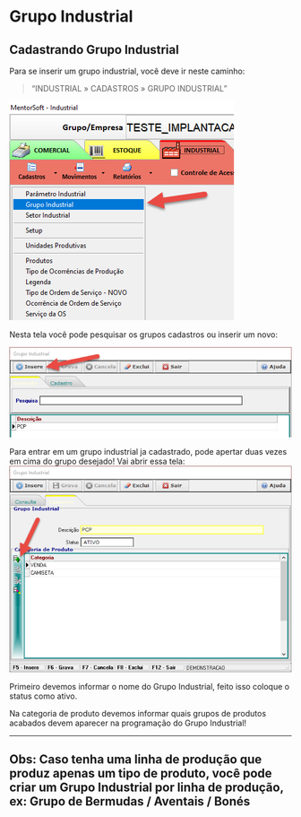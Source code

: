 # Grupo Industrial

## Cadastrando Grupo Industrial

Para se inserir um grupo industrial, você deve ir neste caminho: 
> “INDUSTRIAL » CADASTROS » GRUPO INDUSTRIAL”  

![1](/img/industrial/cadastro/01.png) 

Nesta tela você pode pesquisar os grupos cadastros ou inserir um novo: 

![2](/img/industrial/cadastro/02.png) 

Para entrar em um grupo industrial ja cadastrado, pode apertar duas vezes em cima do grupo desejado! Vai abrir essa tela:
![3](/img/industrial/cadastro/03.png) 

Primeiro devemos informar o nome do Grupo Industrial, feito isso coloque o status como ativo.

Na categoria de produto devemos informar quais grupos de produtos acabados devem aparecer na programação do Grupo Industrial!

---
**Obs:** Caso tenha uma linha de produção que produz apenas um tipo de produto, você pode criar um **Grupo Industrial** por linha de produção, ex: 
Grupo de **Bermudas / Aventais / Bonés**
---
